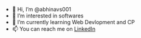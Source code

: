 - 👋 Hi, I’m @abhinavs001
- 👀 I’m interested in softwares 
- 🌱 I’m currently learning Web Devlopment and CP
- 📫 You can reach me on [LinkedIn](https://www.linkedin.com/in/abhinav-pratap-singh-bais-4b9a15201/)

<!---
abhinavs001/abhinavs001 is a ✨ special ✨ repository because its `README.md` (this file) appears on your GitHub profile.
You can click the Preview link to take a look at your changes.
--->
